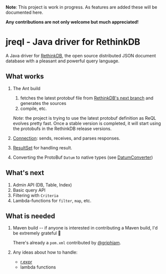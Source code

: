 **Note**: This project is work in progress. As features are added
these will be documented here.

**Any contributions are not only welcome but much appreciated!**

# jreql - Java driver for RethinkDB #

A Java driver for [RethinkDB](http://www.rethinkdb.com), the open source distributed JSON
document database with a pleasant and powerful query language.

## What works ##

1.  The Ant build

    1.  fetches the latest protobuf file from [RethinkDB's next branch](https://raw.github.com/rethinkdb/rethinkdb/next/src/rdb_protocol/ql2.proto)
   and generates the sources
    2.  compile, etc.

    _Note_: the project is trying to use the latest protobuf definition as ReQL evolves pretty fast. Once a
    stable version is completed, it will start using the protobufs in the RethinkDB release versions.

2.  [Connection](https://github.com/al3xandru/jreql/blob/master/src/main/com/mypopescu/jreql/Connection.java): sends,
    receives, and parses responses.

3.  [ResultSet](https://github.com/al3xandru/jreql/blob/master/src/main/com/mypopescu/jreql/Connection.java) for
    handling result.

4.  Converting the ProtoBuf `Datum` to native types
    (see [DatumConverter](https://github.com/al3xandru/jreql/blob/master/src/main/com/mypopescu/jreql/internal/DatumConverter.java))

## What's next ##

1.  Admin API (DB, Table, Index)
2.  Basic query API
3.  Filtering with `Criteria`
4.  Lambda-functions for `filter`, `map`, etc.

## What is needed ##

1.  Maven build -- if anyone is interested in contributing a Maven build, I'd be extremely grateful :pray:

    There's already a `pom.xml` contributed by [@griphiam](https://github.com/griphiam).

2.  Any ideas about how to handle:

    -   [r.expr](http://www.rethinkdb.com/api/#py:control_structures-expr)
    -   lambda functions




